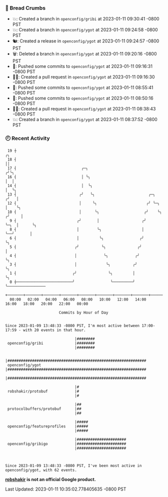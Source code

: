 ### 🍞 Bread Crumbs

 * 💥: Created a branch in `openconfig/gribi` at 2023-01-11 09:30:41 -0800 PST
 * 💥: Created a branch in `openconfig/ygot` at 2023-01-11 09:24:58 -0800 PST
 * 🐿: Created a release in `openconfig/ygot` at 2023-01-11 09:24:57 -0800 PST
 * 🗑: Deleted a branch in `openconfig/ygot` at 2023-01-11 09:20:16 -0800 PST
 * 🚢: Pushed some commits to `openconfig/ygot` at 2023-01-11 09:16:31 -0800 PST
 * ✍🏼: Created a pull request in `openconfig/ygot` at 2023-01-11 09:16:30 -0800 PST
 * 🚢: Pushed some commits to `openconfig/ygot` at 2023-01-11 08:55:41 -0800 PST
 * 🚢: Pushed some commits to `openconfig/ygot` at 2023-01-11 08:50:16 -0800 PST
 * ✍🏼: Created a pull request in `openconfig/ygot` at 2023-01-11 08:38:43 -0800 PST
 * 💥: Created a branch in `openconfig/ygot` at 2023-01-11 08:37:52 -0800 PST

### 🕘 Recent Activity
```
 19 ┼                                                                        ╭╮
 18 ┤                                                                        ││
 17 ┤                             ╭─╮                                       ╭╯╰╮
 16 ┤                             │ ╰╮                                      │  │
 14 ┤                             │  ╰╮                                     │  ╰╮
 13 ┤                            ╭╯   ╰╮                        ╭─╮        ╭╯   │
 12 ┤                            │     ╰╮                      ╭╯ ╰─╮      │    ╰╮
 10 ┤                            │      ╰╮                    ╭╯    ╰╮    ╭╯     │
  9 ┤                           ╭╯       │                   ╭╯      ╰─╮  │      ╰╮
  8 ┤                           │        ╰╮                  │         ╰──╯       │
  6 ┤                           │         ╰╮                ╭╯                    ╰╮
  5 ┤                          ╭╯          ╰╮              ╭╯                      │
  4 ┤                          │            ╰╮            ╭╯                       ╰╮
  3 ┤                          │             ╰╮          ╭╯                         ╰╮
  1 ┤                         ╭╯              ╰╮         │                           ╰╮
  0 ┼─────────────────────────╯                ╰─────────╯                            ╰─────────────────
    +───────+───────+───────+───────+───────+───────+───────+───────+───────+───────+───────+───────+────
  00:00   02:00   04:00   06:00   08:00   10:00   12:00   14:00   16:00   18:00   20:00   22:00   00:00   

						Commits by Hour of Day


Since 2023-01-09 13:48:33 -0800 PST, I'm most active between 17:00-17:59 - with 20 events in that hour.

```



```
                               |########
 openconfig/gribi              |########
                               |########

                               |##############################################################
 openconfig/ygot               |##############################################################
                               |##############################################################

                               |#
 robshakir/protobuf            |#
                               |#

                               |##
 protocolbuffers/protobuf      |##
                               |##

                               |#####
 openconfig/featureprofiles    |#####
                               |#####

                               |######################
 openconfig/gribigo            |######################
                               |######################



Since 2023-01-09 13:48:33 -0800 PST, I've been most active in openconfig/ygot, with 62 events.

```
**[robshakir](mailto:robjs@google.com) is not an official Google product.**  


Last Updated: 2023-01-11 10:35:02.778405635 -0800 PST
